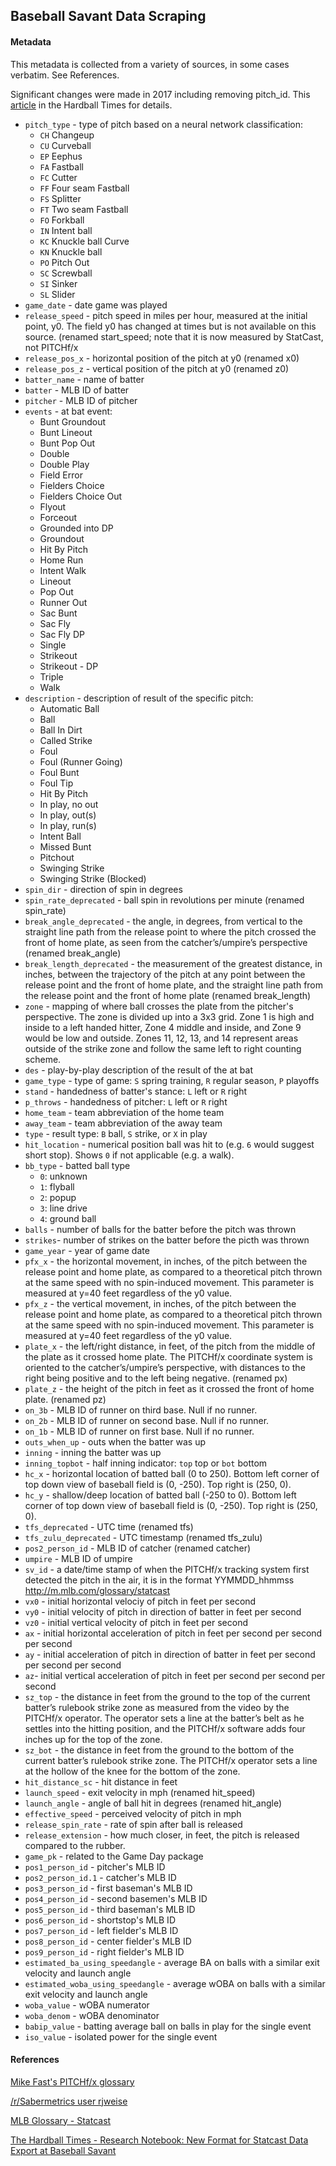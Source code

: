 ## Baseball Savant Data Scraping

#### Metadata

This metadata is collected from a variety of sources, in some cases verbatim. See References.  

Significant changes were made in 2017 including removing pitch_id. This [article](http://www.hardballtimes.com/research-notebook-new-format-for-statcast-data-export-at-baseball-savant/) in the Hardball Times for details.

- `pitch_type` - type of pitch based on a neural network classification:
	- `CH` Changeup
	- `CU` Curveball
	- `EP` Eephus
	- `FA` Fastball
	- `FC` Cutter
	- `FF` Four seam Fastball
	- `FS` Splitter
	- `FT` Two seam Fastball
	- `FO` Forkball
	- `IN` Intent ball
	- `KC` Knuckle ball Curve
	- `KN` Knuckle ball
	- `PO` Pitch Out
	- `SC` Screwball
	- `SI` Sinker
	- `SL` Slider
- `game_date`	- date game was played
- `release_speed` - pitch speed in miles per hour, measured at the initial point, y0. The field y0 has changed at times but is not available on this source. (renamed start_speed; note that it is now measured by StatCast, not PITCHf/x
- `release_pos_x` - horizontal position of the pitch at y0 (renamed x0)
- `release_pos_z` - vertical position of the pitch at y0 (renamed z0)
- `batter_name` - name of batter
- `batter` - MLB ID of batter	
- `pitcher` - MLB ID of pitcher	
- `events` - 	at bat event:
	- Bunt Groundout
	- Bunt Lineout
	- Bunt Pop Out
	- Double
	- Double Play
	- Field Error
	- Fielders Choice
	- Fielders Choice Out 
	- Flyout
	- Forceout
	- Grounded into DP
	- Groundout
	- Hit By Pitch
	- Home Run
	- Intent Walk
	- Lineout
	- Pop Out
	- Runner Out
	- Sac Bunt
	- Sac Fly
	- Sac Fly DP
	- Single
	- Strikeout
	- Strikeout - DP
	- Triple
	- Walk
- `description` - description of result of the specific pitch:
	- Automatic Ball
	- Ball
	- Ball In Dirt
	- Called Strike
	- Foul
	- Foul (Runner Going)
	- Foul Bunt
	- Foul Tip
	- Hit By Pitch
	- In play, no out
	- In play, out(s)
	- In play, run(s)
	- Intent Ball
	- Missed Bunt
	- Pitchout
	- Swinging Strike
	- Swinging Strike (Blocked)
- `spin_dir` - direction of spin in degrees
- `spin_rate_deprecated` - ball spin in revolutions per minute (renamed spin_rate)
- `break_angle_deprecated` - the angle, in degrees, from vertical to the straight line path from the release point to where the pitch crossed the front of home plate, as seen from the catcher’s/umpire’s perspective (renamed break_angle)
- `break_length_deprecated` - the measurement of the greatest distance, in inches, between the trajectory of the pitch at any point between the release point and the front of home plate, and the straight line path from the release point and the front of home plate (renamed break_length)
- `zone` - mapping of where ball crosses the plate from the pitcher's perspective. The zone is divided up into a 3x3 grid. Zone 1 is high and inside to a left handed hitter, Zone 4 middle and inside, and Zone 9 would be low and outside. Zones 11, 12, 13, and 14 represent areas outside of the strike zone and follow the same left to right counting scheme.  
- `des` - play-by-play description of the result of the at bat
- `game_type` - type of game: `S` spring training, `R` regular season, `P` playoffs	
- `stand` - handedness of batter's stance: `L` left or `R` right	
- `p_throws` - handedness of pitcher: `L` left or `R` right
- `home_team` - team abbreviation of the home team 
- `away_team` - team abbreviation of the away team
- `type` - result type: `B` ball, `S` strike, or `X` in play
- `hit_location` - numerical position ball was hit to (e.g. `6` would suggest short stop). Shows `0` if not applicable (e.g. a walk).	
- `bb_type` - batted ball type
	- `0`: unknown
	- `1`: flyball
	- `2`: popup
	- `3`: line drive
	- `4`: ground ball
- `balls` - number of balls for the batter before the pitch was thrown	
- `strikes`- number of strikes on the batter before the picth was thrown
- `game_year` - year of game date	
- `pfx_x` - the horizontal movement, in inches, of the pitch between the release point and home plate, as compared to a theoretical pitch thrown at the same speed with no spin-induced movement. This parameter is measured at y=40 feet regardless of the y0 value.	
- `pfx_z` - the vertical movement, in inches, of the pitch between the release point and home plate, as compared to a theoretical pitch thrown at the same speed with no spin-induced movement. This parameter is measured at y=40 feet regardless of the y0 value.	
- `plate_x` - the left/right distance, in feet, of the pitch from the middle of the plate as it crossed home plate. The PITCHf/x coordinate system is oriented to the catcher’s/umpire’s perspective, with distances to the right being positive and to the left being negative. (renamed px)
- `plate_z` - the height of the pitch in feet as it crossed the front of home plate. (renamed pz)	
- `on_3b` - MLB ID of runner on third base. Null if no runner.
- `on_2b` - MLB ID of runner on second base. Null if no runner.
- `on_1b` - MLB ID of runner on first base. Null if no runner.
- `outs_when_up` - outs when the batter was up
- `inning` - inning the batter was up	
- `inning_topbot` - half inning indicator: `top` top or `bot` bottom
- `hc_x` - horizontal location of batted ball (0 to 250). Bottom left corner of top down view of baseball field is (0, -250). Top right is (250, 0).
- `hc_y` - shallow/deep location of batted ball (-250 to 0). Bottom left corner of top down view of baseball field is (0, -250). Top right is (250, 0).
- `tfs_deprecated` - UTC time (renamed tfs)
- `tfs_zulu_deprecated` - UTC timestamp	(renamed tfs_zulu)
- `pos2_person_id` - MLB ID of catcher (renamed catcher)
- `umpire` - MLB ID of umpire	
- `sv_id` - a date/time stamp of when the PITCHf/x tracking system first detected the pitch in the air, it is in the format YYMMDD_hhmmss	http://m.mlb.com/glossary/statcast
- `vx0` - initial horizontal velociy of pitch in feet per second	
- `vy0` - initial velocity of pitch in direction of batter in feet per second 	
- `vz0` - initial vertical velocity of pitch in feet per second
- `ax` - initial horizontal acceleration of pitch in feet per second per second per second	
- `ay` - initial acceleration of pitch in direction of batter in feet per second per second per second
- `az`- initial vertical acceleration of pitch in feet per second per second per second	
- `sz_top` - the distance in feet from the ground to the top of the current batter’s rulebook strike zone as measured from the video by the PITCHf/x operator. The operator sets a line at the batter’s belt as he settles into the hitting position, and the PITCHf/x software adds four inches up for the top of the zone.
- `sz_bot` - the distance in feet from the ground to the bottom of the current batter’s rulebook strike zone. The PITCHf/x operator sets a line at the hollow of the knee for the bottom of the zone.	
- `hit_distance_sc` - hit distance in feet
- `launch_speed` - exit velocity in mph	(renamed hit_speed)
- `launch_angle` - angle of ball hit in degrees (renamed hit_angle)
- `effective_speed` - perceived velocity of pitch in mph
- `release_spin_rate` - rate of spin after ball is released
- `release_extension` - how much closer, in feet, the pitch is released compared to the rubber. 
- `game_pk` - related to the Game Day package
- `pos1_person_id` - pitcher's MLB ID
- `pos2_person_id.1` - catcher's MLB ID
- `pos3_person_id` - first baseman's MLB ID
- `pos4_person_id` - second basemen's MLB ID
- `pos5_person_id` - third baseman's MLB ID
- `pos6_person_id` - shortstop's MLB ID
- `pos7_person_id` - left fielder's MLB ID
- `pos8_person_id` - center fielder's MLB ID
- `pos9_person_id` - right fielder's MLB ID
- `estimated_ba_using_speedangle` - average BA on balls with a similar exit velocity and launch angle
- `estimated_woba_using_speedangle` - average wOBA on balls with a similar exit velocity and launch angle
- `woba_value` - wOBA numerator
- `woba_denom` - wOBA denominator
- `babip_value` - batting average ball on balls in play for the single event
- `iso_value` - isolated power for the single event

#### References 

[Mike Fast's PITCHf/x glossary](https://fastballs.wordpress.com/category/pitchfx-glossary/)

[/r/Sabermetrics user rjweise](https://docs.google.com/document/d/1ztD20pt5K0HUi2EcJHT4SYdOZw9YPYhtLUmi8BpInuA/edit?pref=2&pli=1#heading=h.gjdgxs)

[MLB Glossary - Statcast](http://m.mlb.com/glossary/statcast)

[The Hardball Times - Research Notebook: New Format for Statcast Data Export at Baseball Savant](http://www.hardballtimes.com/research-notebook-new-format-for-statcast-data-export-at-baseball-savant/)
